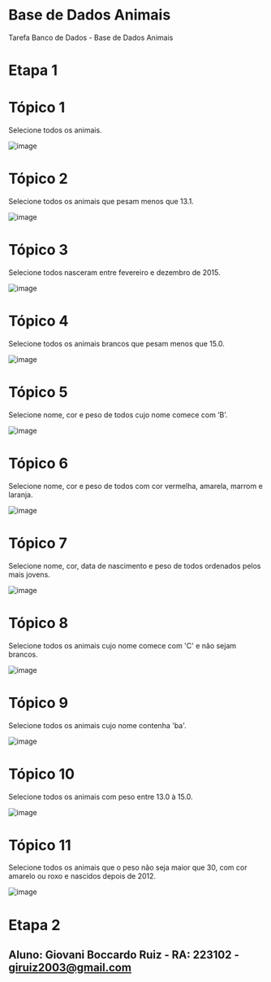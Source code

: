 # Base de Dados Animais
Tarefa Banco de Dados - Base de Dados Animais

# Etapa 1

# Tópico 1 
Selecione todos os animais.

![image](https://github.com/giovaniruiz03/Base-de-Dados-Animais/assets/145368122/ddc37908-b28a-4603-9e65-d86c4b6582b7)

# Tópico 2 
Selecione todos os animais que pesam menos que 13.1.

![image](https://github.com/giovaniruiz03/Base-de-Dados-Animais/assets/145368122/00265e56-7f2a-4735-b20e-496d6f096117)

# Tópico 3
Selecione todos nasceram entre fevereiro e dezembro de 2015.

![image](https://github.com/giovaniruiz03/Base-de-Dados-Animais/assets/145368122/e9ef58d2-bafc-467d-8bb4-4759896efb25)

# Tópico 4 
Selecione todos os animais brancos que pesam menos que 15.0.

![image](https://github.com/giovaniruiz03/Base-de-Dados-Animais/assets/145368122/6eea637f-554b-42d7-a8ad-863bb97f9259)

# Tópico 5 
Selecione nome, cor e peso de todos cujo nome comece com ’B’.

![image](https://github.com/giovaniruiz03/Base-de-Dados-Animais/assets/145368122/70d6023b-541e-4fa0-8dd6-36dc13bf8552)

# Tópico 6 
Selecione nome, cor e peso de todos com cor vermelha, amarela, marrom e laranja.

![image](https://github.com/giovaniruiz03/Base-de-Dados-Animais/assets/145368122/2ee376ec-0e77-4ac5-a3ff-f25c7835c438)

# Tópico 7 
Selecione nome, cor, data de nascimento e peso de todos ordenados pelos mais jovens.

![image](https://github.com/giovaniruiz03/Base-de-Dados-Animais/assets/145368122/4eeb6707-c013-4c39-806d-10a66323e98f)

# Tópico 8 
Selecione todos os animais cujo nome comece com 'C' e não sejam brancos.

![image](https://github.com/giovaniruiz03/Base-de-Dados-Animais/assets/145368122/a0011ff3-afa8-4422-af94-385285a864a1)

# Tópico 9 
Selecione todos os animais cujo nome contenha 'ba'.

![image](https://github.com/giovaniruiz03/Base-de-Dados-Animais/assets/145368122/0cef5687-f5da-4424-8d23-7d004fd2af9c)

# Tópico 10 
Selecione todos os animais com peso entre 13.0 à 15.0.

![image](https://github.com/giovaniruiz03/Base-de-Dados-Animais/assets/145368122/1f3bb1d7-9aec-4168-9171-a896012739cc)

# Tópico 11 
Selecione todos os animais que o peso não seja maior que 30, com cor amarelo ou roxo e nascidos depois de 2012.

![image](https://github.com/giovaniruiz03/Base-de-Dados-Animais/assets/145368122/54d0be24-c599-4504-828d-69d7576871f7)

# Etapa 2


## Aluno: Giovani Boccardo Ruiz - RA: 223102 - giruiz2003@gmail.com 












